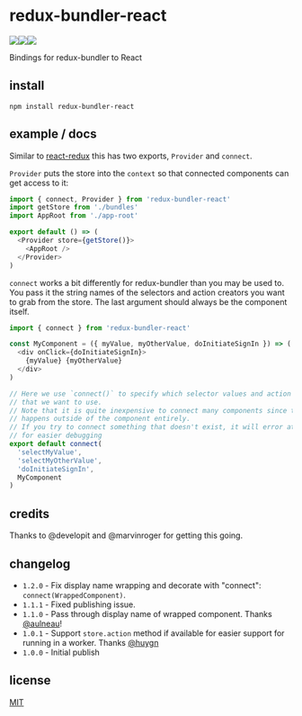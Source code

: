 # redux-bundler-react

![](https://img.shields.io/npm/dm/redux-bundler-react.svg)![](https://img.shields.io/npm/v/redux-bundler-react.svg)![](https://img.shields.io/npm/l/redux-bundler-react.svg)

Bindings for redux-bundler to React

## install

```
npm install redux-bundler-react
```

## example / docs

Similar to [react-redux](https://github.com/reactjs/react-redux) this has two exports, `Provider` and `connect`.

`Provider` puts the store into the `context` so that connected components can get access to it:

```js
import { connect, Provider } from 'redux-bundler-react'
import getStore from './bundles'
import AppRoot from './app-root'

export default () => (
  <Provider store={getStore()}>
    <AppRoot />
  </Provider>
)
```

`connect` works a bit differently for redux-bundler than you may be used to. You pass it the string names of the selectors and action creators you want to grab from the store. The last argument should always be the component itself.

```js
import { connect } from 'redux-bundler-react'

const MyComponent = ({ myValue, myOtherValue, doInitiateSignIn }) => (
  <div onClick={doInitiateSignIn}>
    {myValue} {myOtherValue}
  </div>
)

// Here we use `connect()` to specify which selector values and action creators
// that we want to use.
// Note that it is quite inexpensive to connect many components since the diffing
// happens outside of the component entirely.
// If you try to connect something that doesn't exist, it will error at runtime
// for easier debugging
export default connect(
  'selectMyValue',
  'selectMyOtherValue',
  'doInitiateSignIn',
  MyComponent
)
```

## credits

Thanks to @developit and @marvinroger for getting this going.

## changelog

- `1.2.0` - Fix display name wrapping and decorate with "connect": `connect(WrappedComponent)`.
- `1.1.1` - Fixed publishing issue.
- `1.1.0` - Pass through display name of wrapped component. Thanks [@aulneau](https://github.com/aulneau)!
- `1.0.1` - Support `store.action` method if available for easier support for running in a worker. Thanks [@huygn](https://github.com/huygn)
- `1.0.0` - Initial publish

## license

[MIT](http://mit.joreteg.com/)

